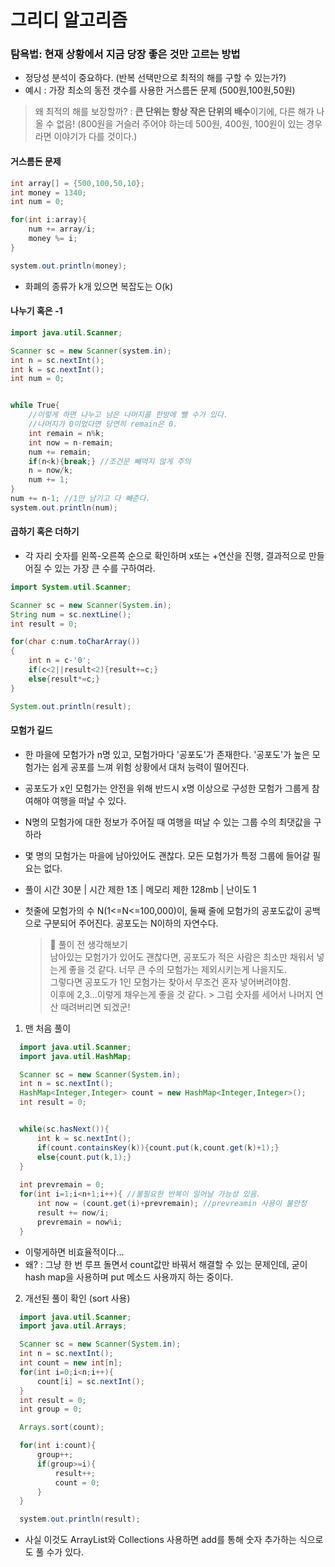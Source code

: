 # 그리디 알고리즘

### 탐욕법: 현재 상황에서 지금 당장 좋은 것만 고르는 방법
- 정당성 분석이 중요하다. (반복 선택만으로 최적의 해를 구할 수 있는가?)
- 예시 : 가장 최소의 동전 갯수를 사용한 거스름돈 문제 (500원,100원,50원)
>왜 최적의 해를 보장할까? : **큰 단위는 항상 작은 단위의 배수**이기에, 다른 해가 나올 수 없음! (800원을 거슬러 주어야 하는데 500원, 400원, 100원이 있는 경우라면 이야기가 다를 것이다.)

#### 거스름돈 문제
```java
int array[] = {500,100,50,10};
int money = 1340;
int num = 0;

for(int i:array){
    num += array/i;
    money %= i;
}

system.out.println(money);
```
- 화폐의 종류가 k개 있으면 복잡도는 O(k)

#### 나누기 혹은 -1
```java
import java.util.Scanner;

Scanner sc = new Scanner(system.in);
int n = sc.nextInt();
int k = sc.nextInt();
int num = 0;


while True{
    //이렇게 하면 나누고 남은 나머지를 한방에 뺄 수가 있다.
    //나머지가 0이었다면 당연히 remain은 0.
    int remain = n%k;
    int now = n-remain;
    num += remain;
    if(n<k){break;} //조건문 빼먹지 않게 주의
    n = now/k;
    num += 1;
}
num += n-1; //1만 남기고 다 빼준다.
system.out.println(num);

```

#### 곱하기 혹은 더하기
- 각 자리 숫자를 왼쪽-오른쪽 순으로 확인하며 x또는 +연산을 진행, 결과적으로 만들어질 수 있는 가장 큰 수를 구하여라.

```java
import System.util.Scanner;

Scanner sc = new Scanner(System.in);
String num = sc.nextLine();
int result = 0;

for(char c:num.toCharArray())
{
    int n = c-'0';
    if(c<2||result<2){result+=c;}
    else{result*=c;}
}

System.out.println(result);

```

#### 모험가 길드
- 한 마을에 모험가가 n명 있고, 모험가마다 '공포도'가 존재한다. '공포도'가 높은 모험가는 쉽게 공포를 느껴 위험 상황에서 대처 능력이 떨어진다.
- 공포도가 x인 모험가는 안전을 위해 반드시 x명 이상으로 구성한 모험가 그룹게 참여해야 여행을 떠날 수 있다.
- N명의 모험가에 대한 정보가 주어질 때 여행을 떠날 수 있는 그룹 수의 최댓값을 구하라
- 몇 명의 모험가는 마을에 남아있어도 괜찮다. 모든 모험가가 특정 그룹에 들어갈 필요는 없다. 
- 풀이 시간 30분 | 시간 제한 1초 | 메모리 제한 128mb | 난이도 1
- 첫줄에 모험가의 수 N(1<=N<=100,000)이, 둘째 줄에 모험가의 공포도값이 공백으로 구분되어 주어진다. 공포도는 N이하의 자연수다. 
  
  > 🤔 풀이 전 생각해보기<br>
  남아있는 모험가가 있어도 괜찮다면, 공포도가 적은 사람은 최소만 채워서 넣는게 좋을 것 같다.
  너무 큰 수의 모험가는 제외시키는게 나을지도. <br>
  그렇다면 공포도가 1인 모험가는 찾아서 무조건 혼자 넣어버려야함. <br>
  이후에 2,3...이렇게 채우는게 좋을 것 같다. > 그럼 숫자를 세어서 나머지 연산 때려버리면 되겠군!

1. 맨 처음 풀이
  ```java
    import java.util.Scanner;
    import java.util.HashMap;

    Scanner sc = new Scanner(System.in);
    int n = sc.nextInt();
    HashMap<Integer,Integer> count = new HashMap<Integer,Integer>();
    int result = 0;


    while(sc.hasNext()){
        int k = sc.nextInt();
        if(count.containsKey(k)){count.put(k,count.get(k)+1);}
        else{count.put(k,1);}
    }
    
    int prevremain = 0; 
    for(int i=1;i<n+1;i++){ //불필요한 반복이 일어날 가능성 있음. 
        int now = (count.get(i)+prevremain); //prevreamin 사용이 불안정
        result += now/i;
        prevremain = now%i;
    }

  ```
  - 이렇게하면 비효율적이다... 
  - 왜? : 그냥 한 번 루프 돌면서 count값만 바꿔서 해결할 수 있는 문제인데, 굳이 hash map을 사용하며 put 메소드 사용까지 하는 중이다. 
  
  2. 개선된 풀이 확인 (sort 사용)
  ```java
    import java.util.Scanner;
    import java.util.Arrays;

    Scanner sc = new Scanner(System.in);
    int n = sc.nextInt();
    int count = new int[n];
    for(int i=0;i<n;i++){
        count[i] = sc.nextInt();
    }
    int result = 0;
    int group = 0;

    Arrays.sort(count);

    for(int i:count){
        group++;
        if(group>=i){
            result++;
            count = 0;
        }
    }

    system.out.println(result);


  ```
  - 사실 이것도 ArrayList<Inteager>와 Collections 사용하면 add를 통해 숫자 추가하는 식으로도 풀 수가 있다. 